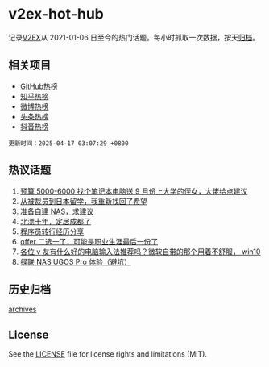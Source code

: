 # v2ex-hot-hub

 记录[V2EX](https://www.v2ex.com/)从 2021-01-06 日至今的热门话题。每小时抓取一次数据，按天[归档](archives)。
 
 ## 相关项目

- [GitHub热榜](https://github.com/snaildev/github-hot-hub)
- [知乎热榜](https://github.com/snaildev/zhihu-hot-hub)
- [微博热榜](https://github.com/snaildev/weibo-hot-hub)
- [头条热榜](https://github.com/snaildev/toutiao-hot-hub)
- [抖音热榜](https://github.com/snaildev/douyin-hot-hub)


 `更新时间：2025-04-17 03:07:29 +0800`

## 热议话题

1. [预算 5000-6000 找个笔记本电脑送 9 月份上大学的侄女，大佬给点建议](https://www.v2ex.com/t/1125753)
1. [从被裁员到日本留学，我重新找回了希望](https://www.v2ex.com/t/1125738)
1. [准备自建 NAS，求建议](https://www.v2ex.com/t/1125813)
1. [北漂十年，定居成都了](https://www.v2ex.com/t/1125817)
1. [程序员转行经历分享](https://www.v2ex.com/t/1125777)
1. [offer 二选一了，可能是职业生涯最后一份了](https://www.v2ex.com/t/1125770)
1. [各位 v 友有什么好的电脑输入法推荐吗？微软自带的那个用着不舒服， win10](https://www.v2ex.com/t/1125739)
1. [绿联 NAS UGOS Pro 体验（避坑）](https://www.v2ex.com/t/1125733)

## 历史归档

[archives](archives)

## License

See the [LICENSE](LICENSE) file for license rights and limitations (MIT).
